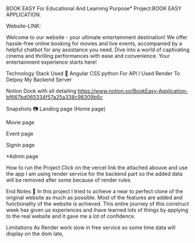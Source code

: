 BOOK EASY
For Educational And Learning Purpose*
Project:BOOK EASY APPLICATION.

Website-LINK: 

Welcome to our website - your ultimate entertainment destination! We offer hassle-free online booking for movies and live events, accompanied by a helpful chatbot for any assistance you need. Dive into a world of captivating cinema and thrilling performances with ease and convenience. Your entertainment experience starts here!

Technology Stack Used 🌟
Angular
CSS
python
For API I Used Render To Delpoy My Backend Server

Notion Dock with all detailing
https://www.notion.so/BookEasy-Application-bf667bd065334f57a25a338c98309b6c


Snapshots 📷
Landing page (Home page)


Movie page 


Event page 



Signin page



*Admin page



How to run the Project
Click on the vercel link the attached abouve and use the app
I am using render service for the backend part so the added data will be removed after some because of render rules

End Notes 📑
In this project I tried to achieve a near to perfect clone of the original website as much as possible. Most of the features are added and functionality of the website is achieved.
This entire journey of this construct week has given us experiences and ihave learned lots of things by applying to the real website and it gave me a lot of confidence. 

Limitations
As Render work slow in free service so some time data will display on the dom late,